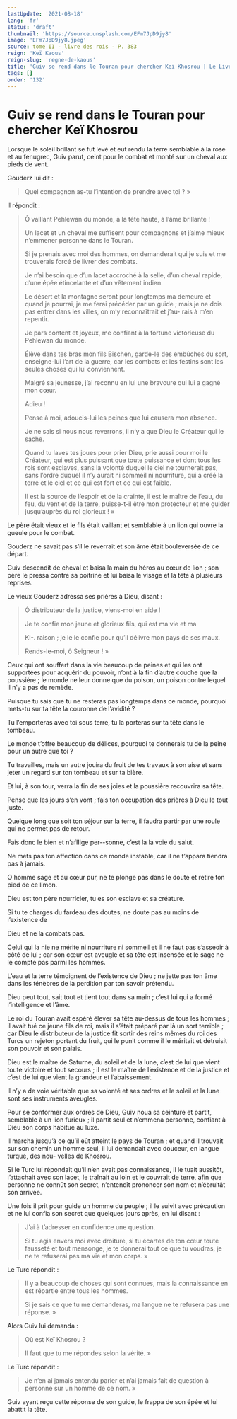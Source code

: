 ```yaml
---
lastUpdate: '2021-08-18'
lang: 'fr'
status: 'draft'
thumbnail: 'https://source.unsplash.com/EFm7JpD9jy8'
image: 'EFm7JpD9jy8.jpeg'
source: tome II - livre des rois - P. 383
reign: 'Keï Kaous'
reign-slug: 'regne-de-kaous'
title: 'Guiv se rend dans le Touran pour chercher Keï Khosrou | Le Livre des Rois | Shâhnâmeh'
tags: []
order: '132'
---
```


<!-- LTeX: language=fr -->

# Guiv se rend dans le Touran pour chercher Keï Khosrou

Lorsque le soleil brillant se fut levé et eut rendu la terre semblable à la rose et au fenugrec, Guiv parut, ceint pour le combat et monté sur un cheval aux pieds de vent.

Gouderz lui dit :

> Quel compagnon as-tu l’intention de prendre avec toi ? »

Il répondit :

> Ô vaillant Pehlewan du monde, à la tête haute, à l’âme brillante !
>
> Un lacet et un cheval me suffisent pour compagnons et j’aime mieux n’emmener personne dans le Touran.
>
> Si je prenais avec moi des hommes, on demanderait qui je suis et me trouverais forcé de livrer des combats.
>
> Je n’ai besoin que d’un lacet accroché à la selle, d’un cheval rapide, d’une épée étincelante et d’un vêtement indien.
>
> Le désert et la montagne seront pour longtemps ma demeure et quand je pourrai, je me ferai précéder par un guide ; mais je ne dois pas entrer dans les villes, on m’y reconnaîtrait et j’au-
rais à m’en repentir.
>
> Je pars content et joyeux, me confiant à la fortune victorieuse du Pehlewan du monde.
>
> Élève dans tes bras mon fils Bischen, garde-le des embûches du sort, enseigne-lui l’art de la guerre, car les combats et les festins sont les seules choses qui lui conviennent.
>
> Malgré sa jeunesse, j’ai reconnu en lui une bravoure qui lui a gagné mon cœur.
>
> Adieu !
>
> Pense à moi, adoucis-lui les peines que lui causera mon absence.
>
> Je ne sais si nous nous reverrons, il n’y a que Dieu le Créateur qui le sache.
>
> Quand tu laves tes joues pour prier Dieu, prie aussi pour moi le Créateur, qui est plus puissant que toute puissance et dont tous les rois sont esclaves, sans la volonté duquel le ciel ne tournerait pas, sans l’ordre duquel il n’y aurait ni sommeil ni nourriture, qui a créé la terre et le ciel et ce qui est fort et ce qui est faible.
>
> Il est la source de l’espoir et de la crainte, il est le maître de l’eau, du feu, du vent et de la terre, puisse-t-il être mon protecteur et me guider jusqu’auprès du roi glorieux ! »

Le père était vieux et le fils était vaillant et semblable à un lion qui ouvre la gueule pour le combat.

Gouderz ne savait pas s’il le reverrait et son âme était bouleversée de ce départ.

Guiv descendit de cheval et baisa la main du héros au cœur de lion ; son père le pressa contre sa poitrine et lui baisa le visage et la tête à plusieurs reprises.

Le vieux Gouderz adressa ses prières à Dieu, disant :

> Ô distributeur de la justice, viens-moi en aide !
>
> Je te confie mon jeune et glorieux fils, qui est ma vie et ma
>
> KI-. raison ; je le le confie pour qu’il délivre mon pays de ses maux.
>
> Rends-Ie-moi, ô Seigneur ! »

Ceux qui ont souffert dans la vie beaucoup de peines et qui les ont supportées pour acquérir du pouvoir, n’ont à la fin d’autre couche que la poussière ; le monde ne leur donne que du poison, un poison contre lequel il n’y a pas de remède.

Puisque tu sais que tu ne resteras pas longtemps dans ce monde, pourquoi mets-tu sur ta tête la couronne de l’avidité ?

Tu l’emporteras avec toi sous terre, tu la porteras sur ta tête dans le tombeau.

Le monde t’offre beaucoup de délices, pourquoi te donnerais tu de la peine pour un autre que toi ?

Tu travailles, mais un autre jouira du fruit de tes travaux à son aise et sans jeter un regard sur ton tombeau et sur ta bière.

Et lui, à son tour, verra la fin de ses joies et la poussière recouvrira sa tête.

Pense que les jours s’en vont ; fais ton occupation des prières à Dieu le tout juste.

Quelque long que soit ton séjour sur la terre, il faudra partir par une roule qui ne permet pas de retour.

Fais donc le bien et n’afIIige per--sonne, c’est la la voie du salut.

Ne mets pas ton affection dans ce monde instable, car il ne t’appara tiendra pas à jamais.

O homme sage et au cœur pur, ne te plonge pas dans le doute et retire ton pied de ce limon.

Dieu est ton père nourricier, tu es son esclave et sa créature.

Si tu te charges du fardeau des doutes, ne doute pas au moins de l’existence de

Dieu et ne la combats pas.

Celui qui la nie ne mérite ni nourriture ni sommeil et il ne faut pas s’asseoir à côté de lui ; car son cœur est aveugle et sa tête est insensée et le sage ne le compte pas parmi les hommes.

L’eau et la terre témoignent de l’existence de Dieu ; ne jette pas ton âme dans les ténèbres de la perdition par ton savoir prétendu.

Dieu peut tout, sait tout et tient tout dans sa main ; c’est lui qui a formé l’intelligence et l’âme.

Le roi du Touran avait espéré élever sa tête au-dessus de tous les hommes ; il avait tué ce jeune fils de roi, mais il s’était préparé par là un sort terrible ; car Dieu le distributeur de la justice fit sortir des reins mêmes du roi des Turcs un rejeton portant du fruit, qui le punit comme il le méritait et détruisit son pouvoir et son palais.

Dieu est le maître de Saturne, du soleil et de la lune, c’est de lui que vient toute victoire et tout secours ; il est le maître de l’existence et de la justice et c’est de lui que vient la grandeur et l’abaissement.

Il n’y a de voie véritable que sa volonté et ses ordres et le soleil et la lune sont ses instruments aveugles.

Pour se conformer aux ordres de Dieu, Guiv noua sa ceinture et partit, semblable à un lion furieux ; il partit seul et n’emmena personne, confiant à Dieu son corps habitué au luxe.

Il marcha jusqu’à ce qu’il eût atteint le pays de Touran ; et quand il trouvait sur son chemin un homme seul, il lui demandait avec douceur, en langue turque, des nou- velles de Khosrou.

Si le Turc lui répondait qu’il n’en avait pas connaissance, il le tuait aussitôt, l’attachait avec son lacet, le traînait au loin et le couvrait de terre, afin que personne ne connût son secret, n’entendît prononcer son nom et n’ébruitât son arrivée.

Une fois il prit pour guide un homme du peuple ; il le suivit avec précaution et ne lui confia son secret que quelques jours après, en lui disant :

> J’ai à t’adresser en confidence une question.
>
> Si tu agis envers moi avec droiture, si tu écartes de ton cœur toute fausseté et tout mensonge, je te donnerai tout ce que tu voudras, je ne te refuserai pas ma vie et mon corps. »

Le Turc répondit :

> Il y a beaucoup de choses qui sont connues, mais la connaissance en est répartie entre tous les hommes.
>
> Si je sais ce que tu me demanderas, ma langue ne te refusera pas une réponse. »

Alors Guiv lui demanda :

> Où
est Keï Khosrou ?
>
> Il faut que tu me répondes selon la vérité. »

Le Turc répondit :

> Je n’en ai jamais entendu parler et n’ai jamais fait de question à personne sur un homme de ce nom. »

Guiv ayant reçu cette réponse de son guide, le frappa de son épée et lui abattit la tête.
